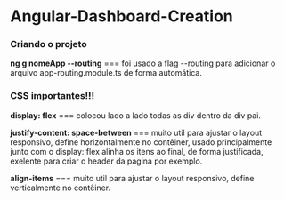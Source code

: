 # Angular-Dashboard-Creation

<h3>Criando o projeto</h3>
<p><strong>ng g nomeApp --routing</strong> === foi usado a flag --routing para adicionar o arquivo app-routing.module.ts de forma automática.</p>

<h3>CSS importantes!!!</h3>
<p><strong>display: flex</strong> === colocou lado a lado todas as div dentro da <emph>div pai.</emph></p>
<p><strong>justify-content: space-between</strong> === muito util para ajustar o layout responsivo, define horizontalmente no contêiner, usado principalmente junto com o <emph>display: flex</emph> alinha os itens ao final, de forma justificada, exelente para criar o header da pagina por exemplo.</p>
<p><strong>align-items</strong> === muito util para ajustar o layout responsivo, define verticalmente no contêiner.</p>
